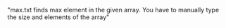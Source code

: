 "max.txt finds max element in the given array. You have to manually type the size and elements of the array"  
